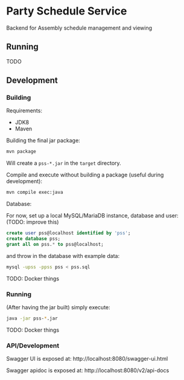 # Party Schedule Service 

Backend for Assembly schedule management and viewing

## Running

TODO

## Development

### Building

Requirements:
- JDK8
- Maven

Building the final jar package:

```sh
mvn package
```

Will create a `pss-*.jar` in the `target` directory.

Compile and execute without building a package (useful during development):

```sh
mvn compile exec:java
```

Database:

For now, set up a local MySQL/MariaDB instance, database and user: (TODO: improve this)

```sql
create user pss@localhost identified by 'pss';
create database pss;
grant all on pss.* to pss@localhost;
```

and throw in the database with example data:

```sh
mysql -upss -ppss pss < pss.sql
```

TODO: Docker things

### Running

(After having the jar built) simply execute:

```sh
java -jar pss-*.jar
```

TODO: Docker things

### API/Development

Swagger UI is exposed at: http://localhost:8080/swagger-ui.html

Swagger apidoc is exposed at: http://localhost:8080/v2/api-docs
